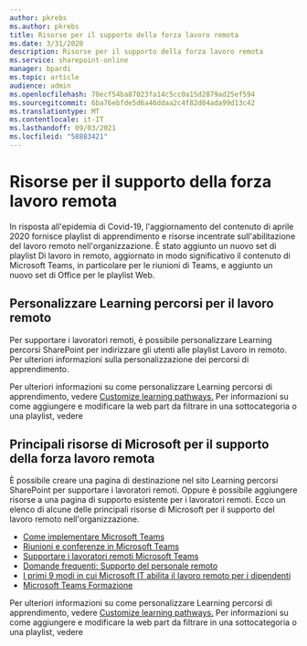 ```yaml
---
author: pkrebs
ms.author: pkrebs
title: Risorse per il supporto della forza lavoro remota
ms.date: 3/31/2020
description: Risorse per il supporto della forza lavoro remota
ms.service: sharepoint-online
manager: bpardi
ms.topic: article
audience: admin
ms.openlocfilehash: 70ecf54ba87023fa14c5cc0a15d2879ad25ef594
ms.sourcegitcommit: 6ba76ebfde5d6a46ddaa2c4f82d04ada99d13c42
ms.translationtype: MT
ms.contentlocale: it-IT
ms.lasthandoff: 09/03/2021
ms.locfileid: "58883421"
---
```

# <a name="resources-for-supporting-your-remote-workforce"></a>Risorse per il supporto della forza lavoro remota
In risposta all'epidemia di Covid-19, l'aggiornamento del contenuto di aprile 2020 fornisce playlist di apprendimento e risorse incentrate sull'abilitazione del lavoro remoto nell'organizzazione. È stato aggiunto un nuovo set di playlist Di lavoro in remoto, aggiornato in modo significativo il contenuto di Microsoft Teams, in particolare per le riunioni di Teams, e aggiunto un nuovo set di Office per le playlist Web. 

## <a name="customize-learning-pathways-for-remote-work"></a>Personalizzare Learning percorsi per il lavoro remoto
Per supportare i lavoratori remoti, è possibile personalizzare Learning percorsi SharePoint per indirizzare gli utenti alle playlist Lavoro in remoto. Per ulteriori informazioni sulla personalizzazione dei percorsi di apprendimento.

Per ulteriori informazioni su come personalizzare Learning percorsi di apprendimento, vedere [Customize learning pathways.](custom_overview.md) Per informazioni su come aggiungere e modificare la web part da filtrare in una sottocategoria o una playlist, vedere 

## <a name="top-resources-from-microsoft-for-supporting-your-remote-workforce"></a>Principali risorse di Microsoft per il supporto della forza lavoro remota
È possibile creare una pagina di destinazione nel sito Learning percorsi SharePoint per supportare i lavoratori remoti. Oppure è possibile aggiungere risorse a una pagina di supporto esistente per i lavoratori remoti. Ecco un elenco di alcune delle principali risorse di Microsoft per il supporto del lavoro remoto nell'organizzazione. 
- [Come implementare Microsoft Teams](/microsoftteams/how-to-roll-out-teams)
- [Riunioni e conferenze in Microsoft Teams](/microsoftteams/deploy-meetings-microsoft-teams-landing-page)
- [Supportare i lavoratori remoti Microsoft Teams](/microsoftteams/support-remote-work-with-teams)
- [Domande frequenti: Supporto del personale remoto](/microsoftteams/faq-support-remote-workforce)
- [I primi 9 modi in cui Microsoft IT abilita il lavoro remoto per i dipendenti](https://www.microsoft.com/en-us/microsoft-365/blog/2020/03/12/top-9-ways-microsoft-it-enabling-remote-work-employees/)
- [Microsoft Teams Formazione](/microsoftteams/training-microsoft-teams-landing-page)


Per ulteriori informazioni su come personalizzare Learning percorsi di apprendimento, vedere [Customize learning pathways.](custom_overview.md) Per informazioni su come aggiungere e modificare la web part da filtrare in una sottocategoria o una playlist, vedere 


